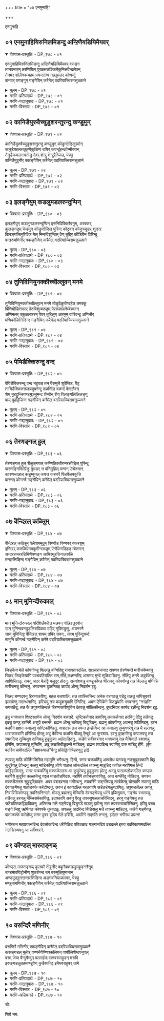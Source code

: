 +++
title = "०४ एनमुनाहि"

+++

एनमुनाहि

## ०१ एनमुनाहियिरुनिलमिडन्दु अन्ऱिणैयडियिमैयवर्

<details open><summary>विश्वास-प्रस्तुतिः - DP_९७८ - ०१</summary>

एनमुनाहियिरुनिलमिडन्दु अन्ऱिणैयडियिमैयवर् वणङ्ग  
तानवनाहम् तरणियिल् पुरळत्तडञ्जिलैकुनित्तवॆन्दलैवन्  
तेनमर् शोलैक्कऱ्पहम् पयन्ददॆय्व नन्नऱुमलर् कॊणर्न्दु  
वानवर् वणङ्गुम् गङ्गैयिन् करैमेल् वदरियाच्चिरमत्तुळ्ळाने
</details>

<details><summary>मूलम् - DP_९७८ - ०१</summary>

एनमुनाहियिरुनिलमिडन्दु अन्ऱिणैयडियिमैयवर् वणङ्ग  
तानवनाहम् तरणियिल् पुरळत्तडञ्जिलैकुनित्तवॆन्दलैवन्  
तेनमर् शोलैक्कऱ्पहम् पयन्ददॆय्व नन्नऱुमलर् कॊणर्न्दु  
वानवर् वणङ्गुम् गङ्गैयिन् करैमेल् वदरियाच्चिरमत्तुळ्ळाने
</details>

<details><summary>गरणि-प्रतिपदार्थः - DP_९७८ - ०१</summary>

मुन्=बहळ हिन्दिन कालदल्लि, इणै अडि=\(स्वामिय\)ऎरडु पादगळन्नू, इमैयवर्=देवतॆगळु, वणङ्ग=नमस्करिसलु, एनम् आहि=वराहनागि, इरु=विशालवाद, निलम् =भूमण्डलवन्नु, इडन्दु=कोरॆहल्लुगळिन्द गिडिदु ऎत्ति, अन्ऱु=इन्नॊन्दु सल, तानवन्=राक्षसन, आहम्=देहवु, दरणियिल्=भूमियल्लि, पुरळ=हॊरळाडुवन्तॆ, तड=दॊड्डदाद, शिलै=बिल्लन्नु, कुनित्त=बग्गिसिद, ऎन्=नन्न, तलैवन्=ऒडॆयनु, तेन् अमर्-जेनु तुम्बिद, शोलै=तोपुगळल्लि, कऱ्पहम्=कल्पवृक्षवु, पयन्द=फलिसिद, दॆय्व=दिव्यवाद, नल् नऱु मलर्=उत्तमवाद परिमळवन्नु बीरुव पुष्पगळन्नु,, कॊणर्न्दु=तन्दु, वानवर्=देवतॆगळु, वणङ्गुम्=नमस्करिसुव, गङ्गैयिन्=गङ्गानदिय, करैमेल्=दडद मेलॆ इरुव, वदरियाच्चिरमत्तु=वदरिकाश्रमदल्लि, उळाने=इरुव स्वामिये.
</details>

<details><summary>गरणि-गद्यानुवादः - DP_९७८ - ०१</summary>

बहळ हिन्दिन कालदल्लि \(यार\)ऎरडु पादगळन्नू देवतॆगळु नमस्करिसलु, महावराहनागि विशालवाद भूमण्डलवन्नु कोरॆहल्लुगळिन्द गिडिदु ऎत्ति, हिन्दॆ इन्नॊन्दु सल राक्षसन देहवु नॆलद मेलॆ बिद्दु हॊरळुवन्तॆ दॊड्डबिल्लन्नु बग्गिसिदनो आ नन्न ऒडॆयनु जेनुतुम्बिद तोपुगळल्लि कल्पवृक्षगळल्लि अरळिद उत्तमवाद परिमळवन्नु बीरुव हूगळन्नु तन्दु देवतॆगळु पूजिसुव गङ्गानदियदडद मेलॆ इरुव बदरिकाश्रमदल्लि इरुव स्वामिये\! \(१\)
</details>

<details><summary>गरणि-विस्तारः - DP_९७८ - ०१</summary>

बदरिकाश्रमदल्लि नॆलसिरुव स्वामि यारु? आ स्वामिय हिरिमॆयेनु? ई

विषयवन्नु आऴ्वाररु ई पाशुरदल्लि ऎरडु निदर्शनगळॊडनॆ विवरिसिद्दारॆ.

बहळ हिन्दॆ, हिरण्याक्षनॆम्ब दुष्टराक्षसनु भूदेवियन्नु कद्दु, नीरिनल्लि अडगिकॊण्डाग भूदेविय सङ्कटवन्नु नीगिसुवुदक्कागियू दुष्टराक्षसनन्नु निग्रहिसुवुदक्कागियू महावराहनागि अवतरिसि, नीरिनल्लि हॊक्कु तन्न बलवाद कोरॆहल्लुगळिन्द विशालवाद भूमण्डलवन्नु गिडिदु मेलक्कॆत्ति उद्धरिसिदनल्लवे?

अनन्तर, लोककण्टकनाद रावणन कडुकोटलॆयन्नु तप्पिसुवुदक्कागि श्रीरामनागि अवतरिसि तन्न दॊड्ड दिव्यकोदण्डदिन्द अवन तलॆगळन्नु तुण्डरिसि, अवन देह नॆलदल्लि हॊरळाडुवन्तॆ माडिदनल्लवे?

अदे स्वामिये, ईग गङ्गानदिय दडदल्लिरुव बदरिकाश्रमदल्लि भक्तरिगॆ अनुग्रहिसुवुदक्कागिये शाश्वतवागि नॆलसिद्दानॆ. देवतॆगळू सह देवलोकदल्लि जेनुतुम्बिद तोपुगळल्लि बॆळॆयुव कल्पवृक्षगळल्लि अरळिरुव दिव्यवाद, परिमळभरितवाद हूगळन्नु तन्दु, अल्लि पूजिसुवन्थ श्रीमन्नारायणने अवनु\!
</details>

## ०२ कानिडैयुरुवैच्चुडुशरन्तुरन्दु कण्डुमुन्

<details open><summary>विश्वास-प्रस्तुतिः - DP_९७९ - ०२</summary>

कानिडैयुरुवैच्चुडुशरन्तुरन्दु कण्डुमुन् कॊडुन्दॊऴिलुरमोन्  
ऊनुडैयहलत्तडुहणैकुळिप्प उयिर् कवर्न्दुहन्दवॆम्मॊरुवन्  
तेनुडैकमलत्तयनॊडु देवर् शॆन्ऱु शॆन्ऱुऱैञ्जिड, पॆरुहु  
वानिडैमुदुनीर् क्कङ्गैयिन् करैमेल् वदरियाच्चिरामत्तुळाने
</details>

<details><summary>मूलम् - DP_९७९ - ०२</summary>

कानिडैयुरुवैच्चुडुशरन्तुरन्दु कण्डुमुन् कॊडुन्दॊऴिलुरमोन्  
ऊनुडैयहलत्तडुहणैकुळिप्प उयिर् कवर्न्दुहन्दवॆम्मॊरुवन्  
तेनुडैकमलत्तयनॊडु देवर् शॆन्ऱु शॆन्ऱुऱैञ्जिड, पॆरुहु  
वानिडैमुदुनीर् क्कङ्गैयिन् करैमेल् वदरियाच्चिरामत्तुळाने
</details>

<details><summary>गरणि-प्रतिपदार्थः - DP_९७९ - ०२</summary>

कानिडै=काडिनल्लि, उरुवै=माया रूपवन्नु, मुन् कण्डु=ऎदुरल्लि कण्डु, शुडु=तीक्ष्णवाद, शरम्=बाणवन्नु, तुरन्दु=बिट्टु, कॊडुतॊऴिल्=कॆट्ट कॆलसदवनाद, उरवोन्=महापराक्रमिय, ऊन् उडै अहलत्तु=मांसदिन्द कूडिरुव ऎदॆयल्लि, अडुकणै=बहळ हरितवद बाणवन्नु, कुळिप्प=स्नान माडिसुव, उयिर्=प्राणवन्नु, कवर्न्दु=हरण माडि, उहन्द=सन्तोषिसिद हर्षगॊण्ड, ऎम् ऒरुवन्=नम्म ऒब्बने आदवनु \(भगवन्तनु\), तेन् उडै कमलत्तु=जेनु कूडिरुव कमलदल्लिरुव, अयनॊडु=चतुर्मुखनॊडनॆ, देवर्=देवतॆगळु, शॆन्ऱु शॆन्ऱु=मेलिन्द मेलॆ होगि, इऱैञ्जिड=स्तुतिसलु, पॆरुहु=हरियुव, वानिडै=आकाशदल्लि, मुदुनीर्=पुरातन तीर्थवद, गङ्गैयिन्=गङ्गॆय, करैमेल्=दडदल्लि, वदरि आच्चिरामत्तु=बदरिकाश्रमदल्लि, उळाने=इरुववने.
</details>

<details><summary>गरणि-गद्यानुवादः - DP_९७९ - ०२</summary>

काडिनल्लि मायारूपवन्नु कण्णॆदुरिगॆ कण्डु, तीक्ष्णवाद बाणवन्नु बिट्टु, कॆट्ट कॆलसदवनाद महापराक्रमिय मांसदिन्द कूडिरुव ऎदॆयल्लि बहळ हरितवाद बाणवन्नु हॊगिसि\(स्नान माडि\) अवन प्राणवन्नु हरण माडि हरण माडि हर्षगॊण्ड नम्म ऒब्बने आद भगवन्तनु जेनुकूडिरुव कमलदल्लिरुव चतुर्मुखनॊडनॆ देवतॆगळु मेलिन्दमेलॆ होगि स्तुतिसलु, हरियुव पुरातन तीर्थवाद आकाशगङ्गॆय दडदल्लि बदरिकाश्रमदल्लि इरुववने.\(२\)
</details>

<details><summary>गरणि-विस्तारः - DP_९७९ - ०२</summary>

सर्वेश्वरनाद भगवन्तनु ऒब्बने. अवनु पवित्रवाद देवगङ्गॆय दडदल्लिरुव बदरिकाश्रमदल्लि नॆलसिद्दानॆ. आ स्वामिये हिन्दॆ श्रीरामनागि अवतरिसि विशिष्टवाद कार्यगळन्नु माडिद्दु ऎम्बुदन्नु आऴ्वाररु इल्लि नॆनॆपिगॆ तरुत्तिद्दारॆ.

श्रीरामनु सीतॆ मत्तु लक्ष्मणरॊडनॆ पञ्चवटियल्लि वनवास नडसुत्तिद्दाग, मारीचनॆम्ब राक्षसनु चिन्नद जिन्तॆय रूपदल्लि अवर पर्णकुटिय मुन्दॆ सुळिदाडिदनु. मायारूपक्कॆ सीतॆ मरुळादळु. तनगॆ अदन्नु तन्दुकॊडबेकॆन्दु रामनन्नु केळिकॊण्डळु. रामनु अदन्नु हिम्बालिसिदनु. अदु रामनन्नु वञ्चिसि अवनन्नु बलुदूरक्कॆ ऎळॆदुकॊण्डु होयितु. सत्यांशवु स्पष्टवादाग रामनु तन्न तीक्ष्णवाद बाणवन्नु बिट्टु आ माया मृगवन्नु कॊन्दनु.

श्रीरामनु सीतॆयन्नु कळॆदुकॊण्डु, अवळन्नु हुडुकुत्ता किष्किन्धॆगॆ होगि अल्लि सुग्रीवन सख्यवन्नु माडिकॊण्डनु. अवन अण्णने आद वालियु अवनिगॆ माडिद द्रोहद अरिवायितु. वालि अमित पराक्रमि. अन्थवन्नु रामनु तन्न ऒन्दु बाणदिन्दले कॊन्दनु.

सर्वेश्वरनाद आ स्वामियन्नु चतुर्मुख ब्रह्मनू, इन्द्रादिदेवतॆगळू बदरियल्लि सन्दर्शिसि, अवन पादगळिगॆ ऎरगि पूजिसुत्तारॆ.
</details>

## ०३ इलङ्गैयुम् कडलुमडलरुन्दुप्पिन्

<details open><summary>विश्वास-प्रस्तुतिः - DP_९८० - ०३</summary>

इलङ्गैयुम् कडलुमडलरुन्दुप्पिन् इरुनिदिक्किऱैवनुम्, अरक्कर्  
कुलङ्गळुम् कॆडमुन् कॊडुन्दॊऴिल् पुरिन्द कॊट्रवन् कॊऴुञ्जुडर् शुऴन्ऱ  
विलङ्गलिलुरिञ्जि मेल् निन्ऱविशुम्बिल् वॆण् तुहिऱ् कॊडियॆन विरिन्दु  
वन्तरुमणिनीर् क्कङ्गैयिन् करैमेल् वदरियाच्चिरामत्तुळ्ळाने
</details>

<details><summary>मूलम् - DP_९८० - ०३</summary>

इलङ्गैयुम् कडलुमडलरुन्दुप्पिन् इरुनिदिक्किऱैवनुम्, अरक्कर्  
कुलङ्गळुम् कॆडमुन् कॊडुन्दॊऴिल् पुरिन्द कॊट्रवन् कॊऴुञ्जुडर् शुऴन्ऱ  
विलङ्गलिलुरिञ्जि मेल् निन्ऱविशुम्बिल् वॆण् तुहिऱ् कॊडियॆन विरिन्दु  
वन्तरुमणिनीर् क्कङ्गैयिन् करैमेल् वदरियाच्चिरामत्तुळ्ळाने
</details>

<details><summary>गरणि-प्रतिपदार्थः - DP_९८० - ०३</summary>

मुन्=हिन्दॆ, इलङ्गैयुम्=लङ्कापुरिय न्नू, कडलुम्=दक्षिणसमुद्रवन्नू, अडल् अरु=अडगिसलु असाध्यवाद, गॆल्ललारद, तुप्पिन्=पराक्रमदिन्द, इरु निदिक्कू=अपारवाद निधिगळिगॆ, इऱैवनुम्=ऒडॆयनन्नू, अरक्कर् कुलङ्गळुम्=राक्षसर कुलगळू, कॆड=नाशवागुवन्तॆ, कॊडु=कठिणवाद, तॊऴिल्=कार्यगळन्नु, पुरिन्द=माडिद, कॊट्रवन्=महाप्रभुवु

कॊऴु शुडर्=सूर्यनु, शुऴन्ऱ-सुत्तुव, विलङ्गलिल्=मेरु पर्वतदल्लि, उरिञ्जि=सवरुत्ता, मेल् निन्ऱु=अदर मेलिरुव, विशुम्बिल्=आकाशदल्लि, वॆण् कॊडि=बिळिय बावुटद, तुहिल् ऎन=बट्टॆ\(पट\)ऎम्बन्तॆ, विरिन्दु=हरडि, वलन्तरुम्=सुत्तुवरिदु हरियुव, मणिनीर्=श्रेष्ठवाद तीर्थवुळ्ळ, गङ्गैयिन्=गङ्गॆय, करैमेल्=दडदल्लि, वदरि आच्चिरामत्तु=बदरिकाश्रमदल्लि, उळाने=इरुववने.
</details>

<details><summary>गरणि-गद्यानुवादः - DP_९८० - ०३</summary>

हिन्दॆ, लङ्कापुरियन्नू, दक्षिण समुद्रवन्नू, अडगिसलु असाध्यवाद \(यारू गॆल्ललारद\) पराक्रमदिन्द, अपारवाद निधिगळीगॆ ऒडॆयनादवनन्नू, राक्षसरुगळ कुलगळन्नू नाशवागुवन्तॆ कठिणवाद\(अति क्रूरवाद\) कार्यगळन्नु माडिद महाप्रभुवु सूर्यनु प्रदक्षिणॆ माडुव मेरुपर्वतदल्लि सवरुत्ता अदर मेलिरुव आकाशदल्लि बिळिय बावुटद पटवो ऎम्बन्तॆ प्रदक्षिनॆ माडुत्ता हरियुव श्रेष्ठवाद तीर्थवुळ्ळ गङ्गानदिय दडद मेलिरुव बदरिकाश्रमदल्लि नॆलसिरुववने. \(३\)
</details>

<details><summary>गरणि-विस्तारः - DP_९८० - ०३</summary>

ई पाशुरदल्लू आऴ्वाररु रामावतारद हिरिमॆयन्नू गङ्गानदियु हरिदु बरुव सॊबगन्नू हेळुत्तिद्दारॆ.

सूर्यनु मेरुपर्वतवन्नु प्रदक्षिणॆ माडुत्तानॆ. आ मेरुपर्वतद तप्पलिनल्लि अदन्नु प्रदक्षिणॆ माडिकॊण्डु आकाशदल्लि हाराडुत्तिरुव शुद्धबिळिय बावुटदन्तॆ, इळिदुबरुव श्रेष्ठ तीर्थवुळ्ळद्दु गङ्गानदि.

अडगिसलारद दक्षिणसमुद्रवन्नु अडगिसिद्दु, अदक्कॆ अड्डलागि सेतुवॆ कट्टिद्दु, दुर्जयवाद कोटॆगळन्नुळ्ळ लङ्कापुरियन्नू, अदर ऒडॆयनाद अतुळ पराक्रमि ऎनिसिद महदैश्वर्यवन्तनाद रावणासुरनन्नू अवनिगॆ सम्बन्धिसिद राक्षसर कुलगळन्नू निर्नामगॊळिसिद्दु नररूपियाद श्रीरामन अद्भुतसाहसवे\!

आ महाप्रभुवे गङ्गानदिय दडदल्लिरुव बदरिकाश्रमदल्लि नॆलसिरुवुदु.
</details>

## ०४ तुणिविनियुनक्कॊच्चॊल्लुवन् मनमे

<details open><summary>विश्वास-प्रस्तुतिः - DP_९८१ - ०४</summary>

तुणिविनियुनक्कॊच्चॊल्लुवन् मनमे तॊऴुदॆऴुतॊण्दर्हळ् तमक्कू  
पिणियॊऴित्तमरर् पॆरुविशुम्बरुळुम् पेररुळाळनॆम्बॆरुमान्  
अणिमलर् क्कुऴलाररम् पैयर् तुहिलुम् आरमुम् वारिवन्दु अणिनीर्  
मणिकॊऴित्तिऴिन्द गङ्गैयिन् करैमेल् वदरियाच्चिरामत्तुळ्ळाने
</details>

<details><summary>मूलम् - DP_९८१ - ०४</summary>

तुणिविनियुनक्कॊच्चॊल्लुवन् मनमे तॊऴुदॆऴुतॊण्दर्हळ् तमक्कू  
पिणियॊऴित्तमरर् पॆरुविशुम्बरुळुम् पेररुळाळनॆम्बॆरुमान्  
अणिमलर् क्कुऴलाररम् पैयर् तुहिलुम् आरमुम् वारिवन्दु अणिनीर्  
मणिकॊऴित्तिऴिन्द गङ्गैयिन् करैमेल् वदरियाच्चिरामत्तुळ्ळाने
</details>

<details><summary>गरणि-प्रतिपदार्थः - DP_९८१ - ०४</summary>

मनमे=मनस्से, इनि=इन्नु, उनक्कु=निनगॆ, तुणिवु=दृढनिश्चयवन्नु, शॊल्लुवन्=हेळुत्तेनॆ, तॊण्डर्हळ् तमक्कू=भक्तरिगॆ, पिणि ऒऴित्तु=रोगादिगळन्नु नाशपडिसि\(होगलाडिसि\)

अमरर्=अमरर\(नित्यसूरिगळ\), पॆरु=पडॆयुव, विशुम्बु=परमपदवन्नु, अरुळुम्=कृपॆमाडुव, पेर् अरुळ् आळन्=परम कृपाळुवाद, ऎम् पॆरुमान्=सर्वेश्वरनन्नु, तॊऴुदु=पूजिसि, ऎऴु=अभ्युदयगॊळ्ळलु, अणिनीर्=पवित्र तीर्थवाद, मलर्=हूगळन्नु, अणि=धरिसिरुव, मुडिदिरुव, कुऴलार्=तलॆगूदलिनवराद, अरम्बैयर्=रम्भॆयर, तुहिलुम्=सीरॆगळन्नू, आरमुम्=हारगळन्नू, वारि=सॆळॆदुकॊण्डु, वन्दु=बन्दु, मणि=रत्नगळन्नु, कॊऴत्तु=तळ्ळिकॊण्डु, इऴन्दु=हरिदुबरुव,गङ्गैयिन्=गङ्गॆय, करैमेल्=दडदल्लि, वदरि आच्चिरामत्तु=बदरिकाश्रमदल्लि, उळाने=इरुववने.
</details>

<details><summary>गरणि-गद्यानुवादः - DP_९८१ - ०४</summary>

मनस्से, इन्नु निनगॆ दृढनिश्चयवन्नु हेळुत्तेनॆ केळु. भक्तर रोगादिगळन्नु होगलाडिसि, अमररु \(नित्यसूरिगळु\) पडॆयुव परमपदवन्नु अनुग्रहिसुव परमकृपाळुवाद सर्वेश्वरनन्नु पूजिसि अभ्युदयगॊळ्ळलु पवित्रतीर्थवागि हूगळन्नु मुडिदिरुव तलॆगूदलिनवराद रम्भॆयर सीरॆगळन्नू हारगळन्नू सॆळॆदुकॊण्डु बन्दु रत्नगळन्नु तळ्ळिकॊण्डु हरिदुवरुव गङ्गानदिय दडदल्लिरुव बदरिकाश्रमदल्लिरुववने.\(बदरिकाश्रमदल्लिरुववनन्ने पूजिसबेकु. \(४\)
</details>

<details><summary>गरणि-विस्तारः - DP_९८१ - ०४</summary>

बदरिकाश्रमदल्लि नॆलसिरुववनु सर्वेश्वरनु. अवनु परमकृपाळु. भक्तरन्नु अनुग्रहिसि अवरिगॆ शाश्वतवाद अमरत्ववन्नु दयॆनीडुवनु. अल्लि हरियुव गङ्गानदियू पवित्रतीर्थ. अदरल्लि रम्भॆ मॊदलाद अप्सरॆयरु मीयुवरु. अदु जनर पापगळन्नु रोगगळन्नू तॊळॆदु निवारिसुवुदु. गङ्गानदियल्लि मिन्दु स्वामियन्नु पूजिसि आत्मोद्धार माडिकॊळ्ळबेकु.
</details>

## ०५ पेयिडैक्किरुन्दु वन्द

<details open><summary>विश्वास-प्रस्तुतिः - DP_९८२ - ०५</summary>

पेयिडैक्किरुन्दु वन्द मट्रवळ् तन् पॆरुमुलै शुवैत्तिड, पॆट्र  
तायिडैक्किरुत्तलञ्जुवनॆन्ऱु तळर्न्दिड वळर्न्द वॆन्दलैवन्  
शेय् मुहट्टुच्चियण्डमुञ्जुमन्द शॆम्बॊन् शॆय् विलङ्गलिलिलङ्गु  
वाय् मुहट्टिऴिन्द गङ्गैयिन् करैमेल् वदरियाच्चिरामत्तुळ्ळाने
</details>

<details><summary>मूलम् - DP_९८२ - ०५</summary>

पेयिडैक्किरुन्दु वन्द मट्रवळ् तन् पॆरुमुलै शुवैत्तिड, पॆट्र  
तायिडैक्किरुत्तलञ्जुवनॆन्ऱु तळर्न्दिड वळर्न्द वॆन्दलैवन्  
शेय् मुहट्टुच्चियण्डमुञ्जुमन्द शॆम्बॊन् शॆय् विलङ्गलिलिलङ्गु  
वाय् मुहट्टिऴिन्द गङ्गैयिन् करैमेल् वदरियाच्चिरामत्तुळ्ळाने
</details>

<details><summary>गरणि-प्रतिपदार्थः - DP_९८२ - ०५</summary>

वन्द=बन्द, पेय्=राक्षसिय, इडैक्कू=सॊण्टदल्लि, इरुन्दु=इद्दुकॊण्डु, मट्रु=मत्तॆ, अवळ् तन्=अवळ, पॆरुमुलै=दॊड्ड मॊलॆयन्नु, शुवैत्तिड=रुचियन्नु नोडुत्ता उन्दाग, पॆट्रताय्=हॆत्त तायियु

इडैक्कू=सॊण्टदल्लि, इरुत्तल्=ऎत्तिकॊळ्ळुवुदक्कॆ, अञ्जुवन्=अञ्जुवॆनु, ऎन्ऱु=ऎन्दु, तळर्न्दिड=हेळि नडुगुव हागॆ, वळर्न्द=बॆळॆद, ऎन् तलैवन्=नम्म स्वामियु, शेय्=उन्नतवाद, मुहडु=शिखरद, उच्चि=नॆत्तियल्लि, अण्डम्=ब्रह्माण्डवन्नु, शुमन्द=हॊत्तिरुव, शॆम् पॊन्=कॆम्पु \(सॊगसाद\) चिन्नद, शॆय्=हागिरुव, विलङ्गलिल्=पर्वतदल्लि, इलङ्गु=बॆळगुव, वाय्=विशालवाद, मुहडु=शिखरदिन्द, मुन् इऴुन्दु=प्रवहिसि बरुव, गङ्गैयिन्=गङ्गॆय, करैमेल्=दडदल्लि, वदरि आच्चिरामत्तु=बदरिकाश्रमदल्लि, उळाने=इरुववने.
</details>

<details><summary>गरणि-गद्यानुवादः - DP_९८२ - ०५</summary>

बन्द राक्षसिय सॊण्टदल्लिद्दुकॊण्डु अवळ दॊड्ड\(दप्प\)मॊलॆगळन्नु रुचिनोडुत्ता उण्डद्दन्नु कण्डु हॆत्ततायि अवनन्नु तन्न सॊण्टदल्लि ऎत्तिकॊळ्ळलु अञ्जुवॆनु ऎन्दु हेळि नडुगुव हागॆ बॆळॆद नम्म स्वामियु उन्नतवाद शिखरद नॆत्तियल्लि ब्रह्माण्डवन्नु हॊत्तिरुव सॊगसाद चिन्नद बॆट्टदल्लि बॆळगुव विशालवाद शिखरदिन्द इळिदु प्रवहिसि बरुव गङ्गानदिय दडद मेलॆ बदरिकाश्रमदल्लिरुववने.\(५\)
</details>

<details><summary>गरणि-विस्तारः - DP_९८२ - ०५</summary>

रामावतारद हिरिमॆयन्नु हॊगळिद आऴ्वाररु ईग कृष्णावतारद वैशिष्ट्यवन्नु हेळुत्तिद्दारॆ. कंसनिन्द प्रेरितळाद राक्षसियाद पूतनियु सुन्दर युवतिय रूपदल्लि बन्दु शिशुवाद कृष्णनन्नु ऎत्तिकॊण्डु तन्न दप्पनाद मॊलॆगळल्लि तुम्बिकॊण्डिद्द विषद हालन्नूडिसिदळु. कृष्णनन्नु कॊल्लबेकॆन्दु अवळु अल्लिगॆ बन्दद्दु. कृष्णनादरो आ हालन्नु रुचिनोडुत्ता कुडिदुबिट्टनु. अवनिगॆ याव अपायवू आगलिल्ल. अदक्कॆ बदलागि अवळे सत्तुहोदळु. ई विद्यमानवन्नु हॆत्ततायियाद यशोदॆ कण्णार कण्डळु. तानू हागॆये अवनिगॆ मॊलॆयूडिसिदरॆ हेगो ऎन्दु अवळु अञ्जि नडुगिदळु. सर्वज्ञमूर्तियाद परमात्मन दुष्टशिक्षणद शिष्टपरिपालनद अरिवु अवळिगॆ हेगॆ बन्दीतु? आ स्वामिये ईग चिन्नद बॆट्टवाद मेरुपर्वतद उन्नतवाद विशालवाद शिखरदिन्द चिन्नद हॊळपिनॊन्दिगॆ हरिदुबरुव गङ्गानदिय दडदल्लिरुव बदरिकाश्रमदल्लि भक्तजनोद्धारक्कागिये नॆलसिद्दानॆ.
</details>

## ०६ तेरणङ्गल् हुल्

<details open><summary>विश्वास-प्रस्तुतिः - DP_९८३ - ०६</summary>

तेरणङ्गल् हुल् शॆऴुङ्गयल् कण्णितिऱत्तॊरुमऱत्तॊऴिल् पुरिन्दु  
पारणङ्गिमिलेऱेऴु मुन्नडर् त्त पनिमुहिल् वण्णन् ऎम्बॆरुमान्  
कारणन्तन्नाल् कडुम्बुनल् कयत्त करुवरै पिळवॆऴक्कूत्ति  
वारणम् कॊणर्न्द गङ्गैयिन् करैमेल् वदरियाच्चिरमत्तुळ्ळाने
</details>

<details><summary>मूलम् - DP_९८३ - ०६</summary>

तेरणङ्गल् हुल् शॆऴुङ्गयल् कण्णितिऱत्तॊरुमऱत्तॊऴिल् पुरिन्दु  
पारणङ्गिमिलेऱेऴु मुन्नडर् त्त पनिमुहिल् वण्णन् ऎम्बॆरुमान्  
कारणन्तन्नाल् कडुम्बुनल् कयत्त करुवरै पिळवॆऴक्कूत्ति  
वारणम् कॊणर्न्द गङ्गैयिन् करैमेल् वदरियाच्चिरमत्तुळ्ळाने
</details>

<details><summary>गरणि-प्रतिपदार्थः - DP_९८३ - ०६</summary>

तेर्-तेरिनन्तॆ, अणङ्गु=सुन्दरवाद, अल् हुल्=पिर्रॆगळन्नुळ्ळ, शॆऴु=सॊबगिन, कयल् कण्णि=मीनिनन्तॆ कण्णुगळुळ्ळवळ, तिऱत्तु=विषयवागि, ऒरु=असदळवाद

मऱत्तॊऴिल्=पराक्रमद कार्यवन्नु, पुरिन्दु=नडसि, पार्=भूमण्डलदल्लि, अणङ्गु=अतिसुन्दरवाद, इमिल्=डुब्बु\(बॆन्निन मेलॆ इरुव हिणलु\) उळ्ळ, अडर् त्त=अडगिसिद, पनि मुहिल्=मळॆमोडद, वण्णन्=बण्णदवनाद, ऎम्बॆरुमान्=सर्वेश्वरनु, कारणम् तन्नाल्=कारणदिन्द ,कडु=रभसद, पुनल्=प्रवाहवुळ्ळ, कयत्त=नीरन्नुळ्ळद्दू ,करु=दॊड्ड, वरै=बॆट्टवन्नु, पिळवु=पळगिसि, ऎऴ=एळुवन्तॆ, कुत्ति=तळ्ळिकॊण्डु, वारणम्=आनॆगळन्नू, कॊणर्न्द=ऎळॆदुकॊण्डु बन्द, गङ्गैयिन्=गङ्गॆय, करैमेल्=दडदल्लि, वदरि आच्चिरामत्तु=बदरिकाश्रमदल्लि, उळाने=इरुववने.
</details>

<details><summary>गरणि-गद्यानुवादः - DP_९८३ - ०६</summary>

रथदन्तॆ सुन्दरवाद पिर्रॆगळन्नुळ्ळ मीनिनन्थ सॊबगिन कण्णुगळुळ्ळवळ विषयवागि असदळवाद पराक्रमद कार्यवन्नु नडसि भूमण्डलदल्लि अतिसुन्दरवाद डुब्बुगळुळ्ळ एळु वृषभगळन्नु हिन्दॆ ऒम्दु कालदल्लि अडगिसिद कार्मुगिलिन बण्णदवनाद सर्वेश्वरनु, कारणदिन्द रभसद प्रवाहवुळ्ळ नीरन्नुळ्ळद्दू दॊड्ड बॆट्टवन्नु पळगिसि ऎब्बिसि तळ्ळिकॊण्डु अल्लिय आनॆगळन्नू ऎळॆदुकॊण्डु बन्द गङ्गानदिय दडदल्लिरुव बदरिकाश्रमदल्लिरुववने.\(६\)
</details>

<details><summary>गरणि-विस्तारः - DP_९८३ - ०६</summary>

हिन्दिन पाशुरदल्लि आऴ्वाररु श्रीकृष्णन शैशवद साहसवॊन्न्नु विवरिसिदरु. ई पाशुरदल्लि स्वामियु यौवनदल्लि नडसिद ऒन्दु साहसवन्नु विवरिसुत्तारॆ.

कडुसुन्दरियाद सत्यॆ \(नीळादेवि\) ऎम्बवळ्गागि आ कार्मुगिल बण्णदवनाद सर्वेश्वरनु ऒन्दु असदळवाद साहसवन्नु नडसिदनु. ऎत्तरवाद हिणलुगळुळ्ळ एळुवृषभगळन्नु अवनॊब्बने अडगिसि कट्टिहाकिदनु. आ पराक्रमद फणवाद अवळन्नु \(सत्यॆयन्नु\) कैहिडिदनु.

भगीरथन प्रयत्नदिन्द देवलोकदिन्द बहळ रभसदिन्द धरॆगिळिदु बन्द गङ्गानदियु तन्न प्रवाहदॊन्दिगॆ बॆट्टगळन्ने पळगिसि अवुगळन्नु तळ्ळिकॊण्डु बरुवुदु. अवुगळल्लिरुव आनॆगळन्नू सह अदु ऎळॆदुकॊण्डु बरुवुदु. आ गङ्गानदिय दडदल्लिरुव बदरिकाश्रमदल्लि नॆलसिरुववनु आ सर्वेश्वरने.
</details>

## ०७ वॆन्दिऱल् कळिऱुम्

<details open><summary>विश्वास-प्रस्तुतिः - DP_९८४ - ०७</summary>

वॆन्दिऱल् कळिऱुम् वेलैवायमुदुम् विण्णॊड विण्णवर् क्करशुम्  
इन्दिरऱ् करुळियॆमक्कूमीन्दरुळुम् ऎन्दैयॆम्मडिहळ् म्बॆरुमान्  
अन्दरत्तमररडियिणैवणङ्ग आयिरमुहत्तिनालरुळि  
मन्दरत्तिऴिन्द गङ्गैयिन् करैमेल् मदरियाच्चिरामत्तुळ्ळाने
</details>

<details><summary>मूलम् - DP_९८४ - ०७</summary>

वॆन्दिऱल् कळिऱुम् वेलैवायमुदुम् विण्णॊड विण्णवर् क्करशुम्  
इन्दिरऱ् करुळियॆमक्कूमीन्दरुळुम् ऎन्दैयॆम्मडिहळ् म्बॆरुमान्  
अन्दरत्तमररडियिणैवणङ्ग आयिरमुहत्तिनालरुळि  
मन्दरत्तिऴिन्द गङ्गैयिन् करैमेल् मदरियाच्चिरामत्तुळ्ळाने
</details>

<details><summary>गरणि-प्रतिपदार्थः - DP_९८४ - ०७</summary>

वॆम्=बहळ हॆच्चाद, तिऱल्=पराक्रमद, कळिऱुम्=आनॆयन्नू, वेलैवाय्=समुद्रदल्लिन, अमुदुम्=अमृतवन्नू, विण्णॊडु=स्वर्गलोकवन्नू, विण्णवर् क्कू अरशुम्=स्वर्गवासिगळ राजत्ववन्नू\(देवलोकद आळ्विकॆयन्नू\) इन्दिरऱ् कु=देवेन्द्रनिगॆ अरुळि=अनुग्रहिसि, ऎमक्कूम्=नमगू सह, ईन्दरुळुम्=यथेष्टवागि कृपानुग्रह माडिद, ऎन्दै=सर्वेश्वरनाद, ऎम् अडिहळ्=नम्म उपकारियू आद, ऎम्बॆरुमान्=नम्म स्वामियु, अन्दरत्तु अमरर्=स्वर्गलोकवासिगळॆल्लरू \(देवतॆगळु\), अडि इणै वणङ्ग=सर्वेश्वरनाद ऎरडु पादगळिगॆ ऎरगलु, आयिरम् मुहत्तिनाल्=हलवारु मार्गगळल्लि, अरुळि= कृपॆदोरि, प्रवहिसि, मन्दरत्तु=मन्दरपर्वतदिन्द, इऴिन्द=इळिदु बन्द, गङ्गैयिन्=गङ्गॆय, करैमेल्=दडदल्लि, वदरि आच्चिरामत्तु=बदरिकाश्रमदल्लि, उळाने=इरुववने.
</details>

<details><summary>गरणि-गद्यानुवादः - DP_९८४ - ०७</summary>

बलुहॆच्चिन पराक्रमद आनॆयन्नू, समुद्रदल्लिन अमृतवन्नू, स्वर्गलोकवन्नू, स्वर्गद आधिपत्यवन्नू, देवेन्द्रनिगॆ अनुग्रहिसि, नमगू सह यथेष्टवागि कृपानुग्रह माडिद सर्वेश्वरनू, उपकारियू आद नम्म स्वामियु , स्वर्गवासिगळॆल्लरू अवन ऎरडु पादगळिगॆ ऎरगलु, हलवारु मुख\(मार्ग\)गळल्लि कृपॆदोरि प्रवहिसि मन्दर पर्वतदिन्द इळिदुबन्द गङ्गॆय दडदल्लिरुव बदरिकाश्रमदल्लिरुववने.\(७\)
</details>

<details><summary>गरणि-विस्तारः - DP_९८४ - ०७</summary>

सर्वेश्वरनाद भगवन्तनु परमकृपाळु. देवतॆगळॆल्लरू अवन पादगळिगॆरगि बेडिकॊण्डद्दरिन्द, अवरिगॆ ऒदगिद कष्तवन्नु निवारिसुवुदरल्लि ताने ऒत्तासॆकॊट्टनु. समुद्रमथनक्कॆ बेकाद सहायवन्नॆल्ल ऒदगिसिदनु. अल्लदॆ, समुद्रमथनदिन्द अदरल्लि \(कडलल्लि\) हुट्टिद ऐरावतवन्नू, अमृतवन्नू, स्वर्गलोकवन्नू, अदर आधिपत्यवन्नू, इन्नू कॆलवु अनर्घवस्तुगळन्नू अवनु देवेन्द्रनिगॆ कृपॆमाडिकॊट्टनु. देवतॆगळ बेडिकॆयन्तॆ, मन्दरपर्वतदिन्द नाना मुखवागि देवगङ्गॆ हरियुवन्तॆ माडिदनु. आ गङ्गानदिय दडदल्ले इरुव बदरिकाश्रमदल्लि ईग भक्तजनक्कॆ कृपॆमाडुवुदक्कागि नॆलसिरुववनू आ महदुपकारियाद स्वामिये.
</details>

## ०८ मान् मुनिन्दॊरुकाल्

<details open><summary>विश्वास-प्रस्तुतिः - DP_९८५ - ०८</summary>

मान् मुनिन्दॊरुकाल् वरिशिलैवळैत्त मन्नवन् पॊन्निऱत्तुरवोन्  
ऊन् मुनिन्दवनदुडलिरुपिळवा उहिर् नुदिमडुत्तु, अयनरनै  
त्तान् मुनिन्दिट्ट वॆन्दिऱल् शापम् तविर् त्तवन्., तवम् पुरिन्दुयर्न्द  
मामुनि कॊणर्न्द गङ्गैयिन् करैमे वदरियाच्चिरामत्तुळ्ळाने
</details>

<details><summary>मूलम् - DP_९८५ - ०८</summary>

मान् मुनिन्दॊरुकाल् वरिशिलैवळैत्त मन्नवन् पॊन्निऱत्तुरवोन्  
ऊन् मुनिन्दवनदुडलिरुपिळवा उहिर् नुदिमडुत्तु, अयनरनै  
त्तान् मुनिन्दिट्ट वॆन्दिऱल् शापम् तविर् त्तवन्., तवम् पुरिन्दुयर्न्द  
मामुनि कॊणर्न्द गङ्गैयिन् करैमे वदरियाच्चिरामत्तुळ्ळाने
</details>

<details><summary>गरणि-प्रतिपदार्थः - DP_९८५ - ०८</summary>

मान्=जिङ्कॆय मेलॆ, मुनिन्दु=कोपगॊण्डु, ऒरुकल्= ऒन्दु सल, वरि=सुन्दरवाद, शिलै=बिल्लन्नु, वळैत्त=बग्गिसिद, मन्नवन्=अरसनागि, पॊन्=चिन्नद, निऱत्तु=बण्णद, उरवोन्=बलशालिय,ऊन्=देहद मेलॆ, मुनिन्दु=कोपगॊण्डु, अवनदु=अवन, उडल्=ऒडलु, इरु पिळवु आ=ऎरडु भागवागुवन्तॆ, उहिर्=उगुरिन, नुदि=कॊनॆयन्नु, मडुत्तु=देहदल्लि इळिदि, अयन् तान्=चतुर्मुख ब्रह्मनु, अरनै=हरन मेलॆ, मुनिन्दु=कोपगॊण्डु, इट्ट=इट्ट\(कॊट्ट\), वॆम्=बहळ, तिऱल् =क्रूरवाद, शपम्=शापवन्नु, तविर् त्तवन्=तप्पिसिदवनु, तवम् पुरिन्दु=तपस्सु माडि, उअयर्न्द= हिरिमॆगळिसिद, मा मुनि=महामुनियु, कॊणर्न्द=करॆतन्द, गङ्गैयिन्=गङ्गॆय, करैमेल्=दडदल्लि, वदरि आच्चिरामत्तु=बदरिकाश्रमदल्लि, उळाने=इरुववने.
</details>

<details><summary>गरणि-गद्यानुवादः - DP_९८५ - ०८</summary>

ऒन्दु सल जिङ्कॆय मेलॆ कोपगॊण्डु सुन्दरवाद बिल्लन्नु बग्गिसिद अरसनू, चिन्नद बण्णद देहवुळ्ळ बलशालिय मेलॆ कोपगॊण्डु अवन ऒडलन्नु ऎरडु भागगळागुवन्तॆ तन्न उगुरिन कॊनॆगळन्नु अदरल्लिळिसि सीळिदवनू, चतुर्मुख ब्रह्मनु हरन मेलॆ कोपिसिकॊण्डु इट्ट बहळ क्रूरवाद शापवन्नु तप्पिसिदवनू, तपस्सु माडि हिरिमॆगळिसिद महामुनियु करॆतन्द गङ्गानदिय दडद मेलॆ इरुव बदरिकाश्रमदल्लिरुववने.\(८\)
</details>

जिङ्कॆय मेलॆ कोपगॊण्डु बिल्लन्नु बग्गिसिद्दु रामावतारदल्लि. राक्षसराजनाद रावणन प्रेरणॆयन्तॆ मारीचनॆम्बवनु चिन्नद जिङ्कॆयागि पञ्चवटियल्लि राम,सीतॆ,लक्ष्मणरिद्द आश्रमद मुन्दॆ सुळिदाडिदनु. सीतॆयु तनगॆ अदुबेकॆन्दु आशिसिदळु. रामनु अदर बॆन्नट्टि बलुदूर होदनु. सत्यांशवन्नु कण्डुकॊण्ड श्रीरामनु कोपगॊण्डु तन्न बिल्लन्नु बग्गिसि मारीचनन्नु कॊन्दनु. भगवन्तन दुष्तनिग्रह कार्यद ऒन्दु निदर्शन इदु.

चिन्नद बण्णदवनु हिरण्यकशिपु. बहळ बलशालि. तन्न तपस्सिनिन्द अनेक वरगळन्नु पडॆदु तन्नन्नु जयिसुववरे इल्लवॆन्दु मदान्धनागिद्द. हरियन्नु तन्न कडुशत्रुवागि ऎणिसिद्द. अवन ऎणिकॆगॆ विरुद्धवागि भगवन्तनु "नरहरि" रूपतळॆदु, तन्न कै उगुरुगळिन्दले हिरण्यकशिपुविन देहवन्नु सीळिकॊन्दनु. दुष्टनिग्रह कार्यद इन्नॊन्दु निदर्शन इदु.

इन्नु भगवन्तन शिष्टरक्षणॆय ऒन्दु निदर्शन बरुत्तदॆ. सृष्टिकर्तनाद ब्रह्मनिगू लयकर्तनाद हरनिगू ऐदैदु तलॆगळु. इदन्नु कण्डु हरनिगॆ असूयॆ बन्तन्तॆ. ब्रह्मन ऒन्दु तलॆयन्नु चिवुटिदनु. ब्रह्मनु कोपगॊण्डु अवनन्नु शपिसिदनु. हरन बलगैगॆ ब्रह्मन कपालवु अण्टिकॊण्डितु. यारादरू तन्न स्वन्त इच्छॆयिन्द आ कपालवु तुम्बुववरॆगू तन्न मै रल्तवन्नु धाराकारवागि हरिसिद हॊरतु अदु कैयिन्द कळचि बीळदु ऎम्बुदे आ क्रूरशाप. हरनु दुख्हगॊण्डु कपालवन्नु तन्न रक्तदिन्द तुम्बिसुव दानियन्नु हुडुकुत्ता अलॆदाडिदनु.. कडॆगॆ सर्वेश्वरनाद भगवन्तनु तन्न मैयिन्दले रक्तवन्नु हरिसि, कपालवन्नु तुम्बिसि, अदु कळचिबीळुवन्तॆ माडिदनु. ब्रह्मन शापदिन्द स्वामियु पारु माडिद्दु हीगॆ. \(ईग बदरिय समीपदल्लि "ब्रह्मकपाल"वॆन्दु प्रसिद्धिगॊण्डिरुवुदु इदे\)

तपस्सु माडि कीर्तिगळिसिद महामुनि भगैरथनु. हिन्दॆ, सगर चक्रवर्तियु अश्वमेध यागवन्नु नडसुवुदक्कागि बिट्ट कुदुरॆयन्नु देवेन्द्रनु कळवु माडिकॊण्डु होगि पाताळ लोकदल्लि तपस्सु माडुत्तिद्द कपिल महर्षिगळ हिन्दॆ कट्टिहाकिदनु. सगर चक्रवर्तियु मक्कळॆल्लरू आ कुदुरॆयन्नु हुडुकुत्ता हॊरटु अदन्नु पाताळलोकदल्लि कण्डरु. महर्षिये कुदुरॆय कळ्ळनॆन्दु गद्दल माडतॊडगिदरु. महर्षिगॆ तपोभङ्गवायितु. आत कण्तॆरॆदु नोडिदनु. सगरन मक्कळॆल्लरू सुट्टुबूदियादरु. अवर वंशदवनाद भगीरथनु, तन्नवरिगॆ सद्गतियन्नु तरबेकॆन्दु घोरवागि तपस्सु माडि देवगङ्गॆयन्नु पाताळक्कॆ करॆदॊय्दनु. अवन ई कार्यदल्लि बहळवागि अडॆतडॆगळुण्टायितु. अवुगळन्नॆल्ल अवनु निवारिसिकॊण्डद्दू तपस्सिनिन्दले. मॊदलु ब्रह्मनन्नु मॆच्चिसि देवगङ्गॆयन्नु धरॆगॆ इळिसुवाग, गङ्गॆय रभसवन्नु तडॆयलु हरनन्नु मॆच्चिसबेकायितु. इदक्कागि अवनु ऎरडु तपस्सुगळन्नाचरिसिदनु. हरनु गङ्गॆयन्नु तन्न जटॆयल्लिकट्टिहाकिदनु. अल्लिन्द मत्तॆ गङ्गॆयन्नु बिडुगडॆ माडलु इन्नॊन्दु सल तपस्सन्नाचरिसिदनु. हरिदु बरुव गङ्गॆ जिह्नु ऋषिगळ कोपक्कॆ तुत्तादळु. अवळन्नु अदरिन्द बिडिसलु मत्तॆ तपस्सु माडिदनु. कडॆगॆ गङ्गॆयन्नु पाताळक्कॆ करॆदॊय्दु सगर पुत्रर बूदिय मेलॆ हरिसि, अवरिगॆ सद्गति तन्दनु. इदॆल्ल भगीरथ प्रयत्न\!

भगीरथन महाप्रयत्नदिन्द देवलोकदिन्द धरॆगिळिद पवित्रळाद गङ्गानदिय दडदल्ले इरुव बदरिकाश्रमदल्लि नॆलसिरुववनु आ सर्वेश्वरने.

## ०९ कॊण्डल् मारुतङ्गळ्

<details open><summary>विश्वास-प्रस्तुतिः - DP_९८६ - ०९</summary>

कॊण्डल् मारुतङ्गळ् कुलवरै तॊहुनीर् क्कूरैक्कडलुलहुडननैत्तुम्  
उण्डमावयिट्रोनॊण् शुडरोय्न्द उम् बरुमूऴियुमानान्  
अण्डमूडऱुत्तन्ऱन्तरत्तिऴिन्द अङ्गवनियाळलमर, पॆरुहु  
मण्डुमामणिनीर् क्कङ्गैयिन् करैमेल् वदरियाच्चिरामत्तुळ्ळाने
</details>

<details><summary>मूलम् - DP_९८६ - ०९</summary>

कॊण्डल् मारुतङ्गळ् कुलवरै तॊहुनीर् क्कूरैक्कडलुलहुडननैत्तुम्  
उण्डमावयिट्रोनॊण् शुडरोय्न्द उम् बरुमूऴियुमानान्  
अण्डमूडऱुत्तन्ऱन्तरत्तिऴिन्द अङ्गवनियाळलमर, पॆरुहु  
मण्डुमामणिनीर् क्कङ्गैयिन् करैमेल् वदरियाच्चिरामत्तुळ्ळाने
</details>

<details><summary>गरणि-प्रतिपदार्थः - DP_९८६ - ०९</summary>

कॊण्डल्=मोडगळु, मारुतङ्गळ्=मारुतगळु, कुलम् वरै=कुलपर्वतगळु, तॊहुनीर् कुरैकडल्=तुम्बिद\(समृद्धियाद\) नीरुळ्ळ घोषिसुत्तिरुव कडलुगळु, उलहु अनैत्तुम्=समस्त लोकगळु, इवुगळॆल्लवन्नू, उडन्=ऒन्दे कालदल्लि , ऒन्दे सल, उण्ड=उण्ड, मा वयिट्रोन्=दॊड्ड हॊट्टॆयवनु, ऒण्=सुन्दरवाद तुम्बु शुडर्=प्रकाशवन्नू, एय्न्द=हॊन्दिद, उम्बरुम्=मेलण लोकगळन्नू, ऊऴियुम्=कालवन्नु, आनान्=निर्वहिसुवनादवनु, अन्ऱु=अन्दु, हिन्दॆ, अण्डम्=ब्रह्माण्डद, ऊडु=आवरणवन्नु, अऱुत्तु=कत्तरिसिकॊण्डु, अन्तरत्तु=आकाशक्कॆ, अन्तरक्कॆ, इऴिन्दु=इळिदु बन्दु, अङ्गु=अल्लि, अवनियाळ्-भूमियु, अलमर=नडुगुवन्तॆ, पॆरुहुम्=प्रवहिसुव, मण्डु=तुम्बिद, मा मणिनीर्=बहळ परिशुद्धवाद नीरुळ्ळ, गङ्गैयिन्=गङ्गॆय, करैमेल्=दडदल्लि, वदरियाच्चिरामत्तु=बदरिकाश्रमदल्लि, उळ्ळाने=इरुववने.
</details>

<details><summary>गरणि-गद्यानुवादः - DP_९८६ - ०९</summary>

मोडगळन्नु, मारुतगळन्नु, कुलपर्वतगळन्नु तुम्बि समृद्धियागि नीरुळ्ळ भोर्गरॆयुत्तिरुव कडलुगळन्नु लोकगळॆल्लवन्नू ऒन्दे कालदल्लि ऒन्दे गुक्किनल्लि उण्ड दॊड्डहॊट्टॆयवनु सुन्दरवाद तुम्बु प्रकाशवन्नु हॊन्दिद मेलण लोकगळन्नू कालवन्नू निर्वहिसुववनादवनु, हिन्दॆ ब्रह्माण्डद आवरणवन्नु ऒडॆदु अन्तरक्कॆ इळिदुबन्दु अल्लि भूमियु नडुगुवन्तॆ हरियुव तुम्बिद बहळ परिशुद्धवाद नीरुळ्ळ गङ्गॆय दडदल्लिरुव बदरिकाश्रमदल्लिरुववने.\(९\)
</details>

<details><summary>गरणि-विस्तारः - DP_९८६ - ०९</summary>

बदरिकाश्रमदल्लि नॆलसिरुव भगवन्तन सामर्थ्य अपारवादद्दु. तानु सृष्टिसिद्दॆल्लवन्नू निर्वहिसुववनु अवनु. हागॆये, लयकाल बन्दाग तानु सृष्टिसि रक्षिसिकॊण्डु बन्दद्दु ऎल्लवन्नू ऒन्दे सल, ऒन्दे गुक्किनल्लि नुङ्गिबिडुत्तानॆ. अल्लदॆ, अदन्नु तन्न हॊट्टॆयल्लि अदॆल्लवन्नू इट्टुकॊण्डु संरक्षिसुत्तानॆ. आद्दरिन्दले आऴ्वाररु भगवन्तनदु "दॊड्डहॊट्टॆ"ऎन्दिद्दारॆ.

भगवन्तन सामर्थ्यद ऒन्दंशवन्नु गङ्गानदियू पडॆदिद्दाळॆ. ब्रह्मलोकदल्लि हरियुत्तिद्द देवगङ्गॆयु आ लोकद ऎल्लॆयन्नु दाटिकॊण्डु अन्तराळदल्लि \(आकाशदल्लि\)हरियुत्ता बलुरभसदिन्द भूलोकवन्नु सेरुत्तदॆ. मत्तु भूमियु नडुगुवन्तॆ तन्न परिशुद्धवाद नीरन्नु तुम्बिकॊण्डु भूमियमेलॆ हरियुत्तदॆ. गङ्गानदिय दडदल्लिये बदरिकाश्रमविदॆ. भगवन्तनु भक्तजनोद्धारक्कागि अल्लि नॆलसिद्दानॆ. अवनन्नु अल्लि कण्डु अभ्युदय हॊन्दबेकु.
</details>

## १० वरुन्दिरै मणिनीर्

<details open><summary>विश्वास-प्रस्तुतिः - DP_९८७ - १०</summary>

वरुन्दिरै मणिनीर् क्कङ्गैयिन् करैमेल् वदरियाच्चिरामत्तुळ्ळानै  
करुङ्गडल् मुन्नीर् वण्णनैयॆण्णिक्कलियन् वायॊलिशॆय्दपनुवल्  
वरम् जॆय्द वैन्दुमैन्दुम् वल्लार्हळ् वानवरुलहुडन् मरुवि  
इरुङ्गडलुलहमाण्डुवॆण् कुडैक्कीऴ् इमैयवराहुवर् तामे
</details>

<details><summary>मूलम् - DP_९८७ - १०</summary>

वरुन्दिरै मणिनीर् क्कङ्गैयिन् करैमेल् वदरियाच्चिरामत्तुळ्ळानै  
करुङ्गडल् मुन्नीर् वण्णनैयॆण्णिक्कलियन् वायॊलिशॆय्दपनुवल्  
वरम् जॆय्द वैन्दुमैन्दुम् वल्लार्हळ् वानवरुलहुडन् मरुवि  
इरुङ्गडलुलहमाण्डुवॆण् कुडैक्कीऴ् इमैयवराहुवर् तामे
</details>

<details><summary>गरणि-प्रतिपदार्थः - DP_९८७ - १०</summary>

वरुम्=मेलिन्द मेलॆ बरुत्तिरुव, तिरै=अलॆगळन्नुळ्ळ, मणिनीर्=परिशुद्धवाद नीरुळ्ळ, गङ्गैयिन्=गङ्गॆय, करैमेल्=दडदल्लि, वदरियाच्चिरामत्तु=बदरिकाश्रमदल्लि, उळ्ळाने=इरुववनन्नु, करु=करिय, कडल्=कडलिन, मुन्नीर्=पुरातनवाद\(मूरु बगॆय नीरिन, वण्णनै=बण्णदवनन्नु, ऎण्णि=कुरितु, कलियन्=कलि ऎम्ब बिरुदिनवनु, वाय् ऒलिशॆय्द=बायिन्द हाडिद, पनुवल्=कवितॆयाद, वरम् शॆय्दु=श्रेष्ठवाद, ऐन्दुम् ऐन्दुम्=हत्तुपाशुरगळन्नु, वल्लार्हळ्=बल्लवरु, इरु=विस्तारवाद, कडल्=कडलिनिन्द सुत्तुवरिद, उलहम्=ई लोकवन्नु, आण्डु=आळि, उडन्=बळिक, वानवर् उलहु मरुवि=देवादि लोकगळल्लिद्दु, वॆण्=बिळिय, कुडैकीऴ्=छत्रद अडियल्लि, इमैयवर्=अमररु \(नित्यसूरिगळु\), आहुवर् तामे=आगुत्तारॆ.
</details>

<details><summary>गरणि-गद्यानुवादः - DP_९८७ - १०</summary>

मेलिन्द मेलॆ बरुत्तिरुव अलॆगळुळ्ळ परिशुद्धवाद नीरिन गङ्गानदिय दडदल्लिरुव बदरिकाश्रमदल्लि नित्यवासमाडुव कडलिन पुरातनवाद करिय मुन्नीरिन बण्णदवनन्नु कुरितु कलियन् ऎम्बवनु \(तिरुमङ्गै आऴ्वाररु\) हाडिद कवितॆयाद श्रेष्ठवाद ई हत्तुपाशुरगळन्नु बल्लवरु विशालवाद कडलिनिन्द सुत्तुवरिदिरुव ई लोकवन्नु आळिदबळिक देवादिलोकगळल्लिद्दु परमपददल्लि सर्वेश्वरन श्वेतच्छत्रद अडियल्लिअमररे \(नित्यसूरिगळे\) आगुत्तारॆ. \(१०\)
</details>

<details><summary>गरणि-विस्तारः - DP_९८७ - १०</summary>

वेगवागि हरिदुबरुव गङ्गानदियल्लि अलॆगळु हॆच्चुहॆच्चागि उत्पत्तियागुत्तवॆ. नदियनीरु मट्टिगॆ परिशुद्धवागिरुत्तदॆ. भगवन्तनु तन्न निवासवन्नु बिट्टुबन्दु गङ्गानदिय दडदल्लिरुव बदरिकाश्रमदल्लि भक्तजनोद्धारक्कागिये नॆलसिद्दानॆ. विशालवागि हरडिरुव पुरातनवाद मुन्नीरन्नुळ्ळ बण्णवुळ्ळवनु स्वामि. ई तिरुमॊऴियु अवनन्नु कुरितु चिन्तिसुत्तदॆ. हाडिरुववरु कलियन् ऎम्ब बिरुदिन तिरुमङ्गै आऴ्वाररु. उत्तमवाद कवितॆयिन्द कूडिद श्रेष्ठवाद ई हत्तु पाशुरगळन्नु बल्लवरिगॆ बरुव फलवेनॆन्दु आऴ्वाररु इल्लि हेळिद्दारॆ.

सर्वेश्वरनाद श्रीमन्नारायणनन्नु कुरितु चिन्तिसुव यारिगादरू सरियॆ, याव विधवाद कॊरतॆयू उण्टागुवुदिल्ल. अवरु बदुकिरुवष्टु कालवू कष्टक्लेशगळिल्लद बाळ्वॆयन्नु नडसुवुदन्तु स्वतस्सिद्ध. ई जन्मकळॆद बळिक देवादिलोकगळन्नु सेरि अवरु अल्लिय विशिष्टवाद सुखसन्तोषगळन्नु पडॆयुत्तारॆ. बेरॆबेरॆ उत्तमजीवनगळ ऎल्ल बगॆय आनन्दगळन्नु

अनुभविसिद बळिकवे अवरु परमपदद नित्यानन्द सुखक्कॆ अर्हरागि सर्वेश्वरन श्वेतच्छत्रद अडियल्लि नित्यसूरिगळागि परमानन्दवन्नु अनुभविसुत्ता इरुत्तारॆ.

भगवन्तनन्नु अनन्यवागि चिन्तिसुववनिगॆ भगवन्तन सान्निध्यवु लभिसुवुदरल्लि सन्देहवे इल्ल. अदन्नु पडॆयुवुदे मनुष्यनु आशिसबहुदाद परमपुरुषार्थ, अदक्कॆ कॆळमट्टद ऎल्ल बगॆय सौख्यादिगळू अदरॊडनॆ तावागिये अवन कैसेरुवुवु.अवुगळन्नॆल्ला क्रमवागि अनुभविसुवदरिन्द अवनु अनुभवपूर्णनागुत्तानॆ. भगवन्तन सामीफ्यक्कॆ अर्हनागुत्तानॆ. मनुष्यनु इदक्कागिये श्रमिसबेकु. इदे हितवादद्दु ऎन्नुत्ताळॆ, आऴ्वाररु. इदु ई तिरुमॊऴिय फलश्रुति.
</details>

<details><summary>गरणि-अडियनडे - DP_९८७ - १०</summary>

एनम्, कानिडै, इलङ्गै, तुणिवु, पेय्, तेर्, वॆन्दिऱल्, मान्, कॊण्डल्, वरुन्दिरै, \(कलै\)
</details>

श्रीः

श्रियै नमः